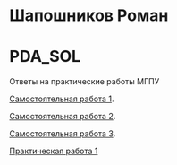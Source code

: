 # Шапошников Роман 
# PDA_SOL
Ответы на практические работы МГПУ 

[Самостоятельная работа 1](https://github.com/Romauld1990/PDA_SOL/blob/main/SAM1.ipynb).
 
[Самостоятельная работа 2](https://github.com/Romauld1990/PDA_SOL/blob/main/SAM2_ipynb%22.ipynb).

[Самостоятельная работа 3](https://github.com/Romauld1990/PDA_SOL/blob/main/SAM3.ipynb).

[Практическая работа 1](https://github.com/Romauld1990/PDA_SOL/blob/main/Practical1.ipynb)

